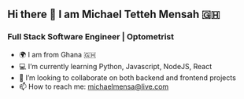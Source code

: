 ## Hi there 👋 I am Michael Tetteh Mensah 🇬🇭

### Full Stack Software Engineer | Optometrist
- 🌍 I am from Ghana 🇬🇭
- 💻 I’m currently learning Python, Javascript, NodeJS, React
- 👯 I’m looking to collaborate on both backend and frontend projects
- 📫 How to reach me: michaelmensa@live.com
